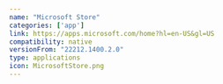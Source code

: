 ```yaml
---
name: "Microsoft Store"
categories: ['app']
link: https://apps.microsoft.com/home?hl=en-US&gl=US
compatibility: native
versionFrom: "22212.1400.2.0"
type: applications
icon: MicrosoftStore.png
---
```


